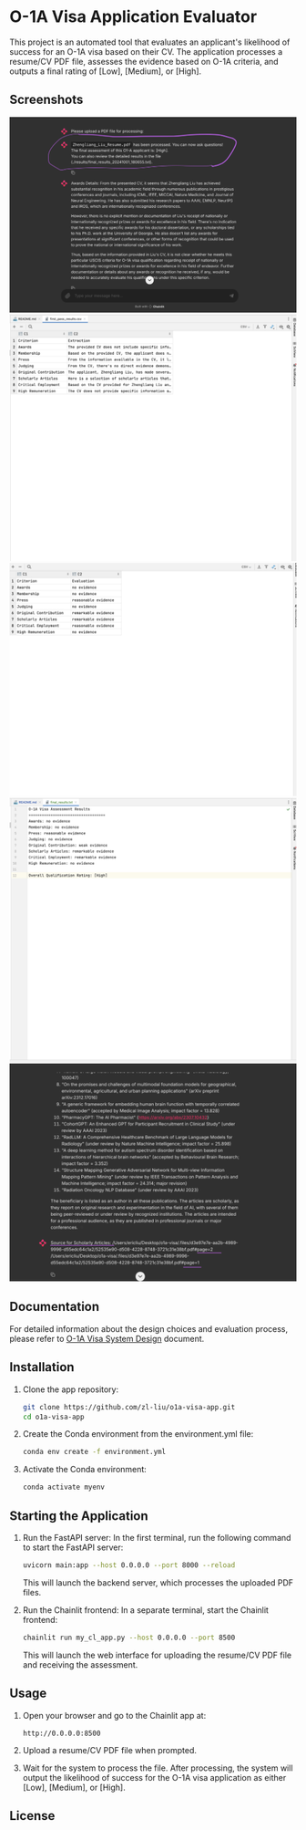 # O-1A Visa Application Evaluator

This project is an automated tool that evaluates an applicant's likelihood of success for an O-1A visa based on their CV. The application processes a resume/CV PDF file, assesses the evidence based on O-1A criteria, and outputs a final rating of [Low], [Medium], or [High].

## Screenshots

![O-1A Visa Application Evaluator Screenshot1](app_screenshot1.png)
![O-1A Visa Application Evaluator Screenshot2](app_screenshot6.png)
![O-1A Visa Application Evaluator Screenshot3](app_screenshot4.png)
![O-1A Visa Application Evaluator Screenshot4](app_screenshot5.png)
![O-1A Visa Application Evaluator Screenshot5](app_screenshot2.png)

## Documentation

For detailed information about the design choices and evaluation process, please refer to [O-1A Visa System Design](o1a-visa-system-design.md) document.

## Installation

1. Clone the app repository:
   ```bash
   git clone https://github.com/zl-liu/o1a-visa-app.git
   cd o1a-visa-app
   ```

2. Create the Conda environment from the environment.yml file:
   ```bash
   conda env create -f environment.yml
   ```

3. Activate the Conda environment:
   ```bash
   conda activate myenv
   ```

## Starting the Application

1. Run the FastAPI server:
   In the first terminal, run the following command to start the FastAPI server:
   ```bash
   uvicorn main:app --host 0.0.0.0 --port 8000 --reload
   ```
   This will launch the backend server, which processes the uploaded PDF files.

2. Run the Chainlit frontend:
   In a separate terminal, start the Chainlit frontend:
   ```bash
   chainlit run my_cl_app.py --host 0.0.0.0 --port 8500
   ```
   This will launch the web interface for uploading the resume/CV PDF file and receiving the assessment.

## Usage

1. Open your browser and go to the Chainlit app at:
   ```
   http://0.0.0.0:8500
   ```

2. Upload a resume/CV PDF file when prompted.

3. Wait for the system to process the file. After processing, the system will output the likelihood of success for the O-1A visa application as either [Low], [Medium], or [High].

## License
